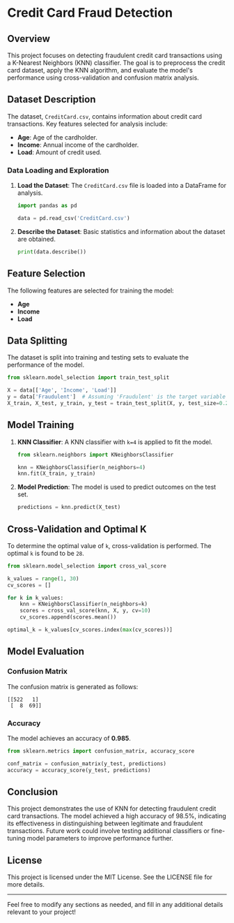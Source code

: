 # Credit Card Fraud Detection

## Overview

This project focuses on detecting fraudulent credit card transactions using a K-Nearest Neighbors (KNN) classifier. The goal is to preprocess the credit card dataset, apply the KNN algorithm, and evaluate the model's performance using cross-validation and confusion matrix analysis.

## Dataset Description

The dataset, `CreditCard.csv`, contains information about credit card transactions. Key features selected for analysis include:

- **Age**: Age of the cardholder.
- **Income**: Annual income of the cardholder.
- **Load**: Amount of credit used.

### Data Loading and Exploration

1. **Load the Dataset**: The `CreditCard.csv` file is loaded into a DataFrame for analysis.
   
   ```python
   import pandas as pd

   data = pd.read_csv('CreditCard.csv')
   ```

2. **Describe the Dataset**: Basic statistics and information about the dataset are obtained.

   ```python
   print(data.describe())
   ```

## Feature Selection

The following features are selected for training the model:

- **Age**
- **Income**
- **Load**

## Data Splitting

The dataset is split into training and testing sets to evaluate the performance of the model.

```python
from sklearn.model_selection import train_test_split

X = data[['Age', 'Income', 'Load']]
y = data['Fraudulent']  # Assuming 'Fraudulent' is the target variable
X_train, X_test, y_train, y_test = train_test_split(X, y, test_size=0.2, random_state=42)
```

## Model Training

1. **KNN Classifier**: A KNN classifier with `k=4` is applied to fit the model.

   ```python
   from sklearn.neighbors import KNeighborsClassifier

   knn = KNeighborsClassifier(n_neighbors=4)
   knn.fit(X_train, y_train)
   ```

2. **Model Prediction**: The model is used to predict outcomes on the test set.

   ```python
   predictions = knn.predict(X_test)
   ```

## Cross-Validation and Optimal K

To determine the optimal value of `k`, cross-validation is performed. The optimal `k` is found to be `28`.

```python
from sklearn.model_selection import cross_val_score

k_values = range(1, 30)
cv_scores = []

for k in k_values:
    knn = KNeighborsClassifier(n_neighbors=k)
    scores = cross_val_score(knn, X, y, cv=10)
    cv_scores.append(scores.mean())

optimal_k = k_values[cv_scores.index(max(cv_scores))]
```

## Model Evaluation

### Confusion Matrix

The confusion matrix is generated as follows:

```
[[522   1]
 [  8  69]]
```

### Accuracy

The model achieves an accuracy of **0.985**.

```python
from sklearn.metrics import confusion_matrix, accuracy_score

conf_matrix = confusion_matrix(y_test, predictions)
accuracy = accuracy_score(y_test, predictions)
```

## Conclusion

This project demonstrates the use of KNN for detecting fraudulent credit card transactions. The model achieved a high accuracy of 98.5%, indicating its effectiveness in distinguishing between legitimate and fraudulent transactions. Future work could involve testing additional classifiers or fine-tuning model parameters to improve performance further.

## License

This project is licensed under the MIT License. See the LICENSE file for more details.

---

Feel free to modify any sections as needed, and fill in any additional details relevant to your project!
